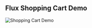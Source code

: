 ## Flux Shopping Cart Demo

![Shopping Cart Demo](https://dl.dropboxusercontent.com/u/133467/github/cart-demo.png)
